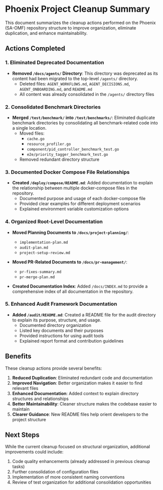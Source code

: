 # Phoenix Project Cleanup Summary

This document summarizes the cleanup actions performed on the Phoenix (SA-OMF) repository structure to improve organization, eliminate duplication, and enhance maintainability.

## Actions Completed

### 1. Eliminated Deprecated Documentation

- **Removed `/docs/agents/` Directory**: This directory was deprecated as its content had been migrated to the top-level `/agents/` directory.
  - Deleted files: `AGENT_WORKFLOWS.md`, `AGENT_DECISIONS.md`, `AGENT_ONBOARDING.md`, and `README.md`
  - All content was already consolidated in the `/agents/` directory files

### 2. Consolidated Benchmark Directories

- **Merged `/test/benchmark/` into `/test/benchmarks/`**: Eliminated duplicate benchmark directories by consolidating all benchmark-related code into a single location.
  - Moved files: 
    - `cache.go`
    - `resource_profiler.go`
    - `component/pid_controller_benchmark_test.go`
    - `e2e/priority_tagger_benchmark_test.go`
  - Removed redundant directory structure

### 3. Documented Docker Compose File Relationships

- **Created `/deploy/compose/README.md`**: Added documentation to explain the relationship between multiple docker-compose files in the repository.
  - Documented purpose and usage of each docker-compose file
  - Provided clear examples for different deployment scenarios
  - Explained environment variable customization options

### 4. Organized Root-Level Documentation

- **Moved Planning Documents to `/docs/project-planning/`**:
  - `implementation-plan.md`
  - `audit-plan.md`
  - `project-setup-review.md`

- **Moved PR-Related Documents to `/docs/pr-management/`**:
  - `pr-fixes-summary.md`
  - `pr-merge-plan.md`

- **Created Documentation Index**: Added `/docs/INDEX.md` to provide a comprehensive index of all documentation in the repository.

### 5. Enhanced Audit Framework Documentation

- **Added `/audit/README.md`**: Created a README file for the audit directory to explain its purpose, structure, and usage.
  - Documented directory organization
  - Listed key documents and their purposes
  - Provided instructions for using audit tools
  - Explained report format and contribution guidelines

## Benefits

These cleanup actions provide several benefits:

1. **Reduced Duplication**: Eliminated redundant code and documentation
2. **Improved Navigation**: Better organization makes it easier to find relevant files
3. **Enhanced Documentation**: Added context to explain directory structures and relationships
4. **Better Maintainability**: Cleaner structure makes the codebase easier to maintain
5. **Clearer Guidance**: New README files help orient developers to the project structure

## Next Steps

While the current cleanup focused on structural organization, additional improvements could include:

1. Code quality enhancements (already addressed in previous cleanup tasks)
2. Further consolidation of configuration files
3. Implementation of more consistent naming conventions
4. Review of test organization for additional consolidation opportunities
